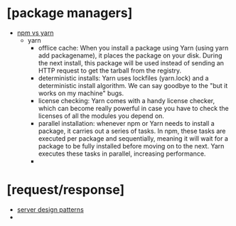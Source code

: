 # [package managers]
  - [npm vs yarn](https://blog.risingstack.com/yarn-vs-npm-node-js-package-managers/)
    - yarn
      - offlice cache: When you install a package using Yarn (using yarn add packagename), it places the package on your disk. During the next install, this package will be used instead of sending an HTTP request to get the tarball from the registry.
      - deterministic installs: Yarn uses lockfiles (yarn.lock) and a deterministic install algorithm. We can say goodbye to the "but it works on my machine" bugs.
      - license checking: Yarn comes with a handy license checker, which can become really powerful in case you have to check the licenses of all the modules you depend on.
      - parallel installation: whenever npm or Yarn needs to install a package, it carries out a series of tasks. In npm, these tasks are executed per package and sequentially, meaning it will wait for a package to be fully installed before moving on to the next. Yarn executes these tasks in parallel, increasing performance.
      -

# [request/response]
  - [server design patterns](http://www.servicedesignpatterns.com/clientserviceinteractions/requestresponse)
  -
